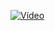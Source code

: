 [![Vídeo]({https://github.com/igorgoiis/weather-forecast/blob/main/assets/screens/screencap-2022-12-29T014040.626Z.png})]({https://github.com/igorgoiis/weather-forecast/blob/main/assets/screens/screencap-2022-12-29T014542.615Z.mp4} "Link Title")


